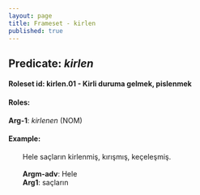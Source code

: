 ```yaml
---
layout: page
title: Frameset - kirlen
published: true
---
```

<h2>Predicate: <i>kirlen</i></h2>
<h4>Roleset id: kirlen.01 - Kirli duruma gelmek, pislenmek<br>
<h4>Roles:</h4>
<b>Arg-1</b>: <i>kirlenen</i>  (NOM) <br>
<h4>Example:</h4>
&emsp;&emsp;Hele saçların kirlenmiş, kırışmış, keçeleşmiş.<br><br>
&emsp;&emsp;<b>Argm-adv</b>:  Hele<br>
&emsp;&emsp;<b>Arg1</b>:  saçların<br>

